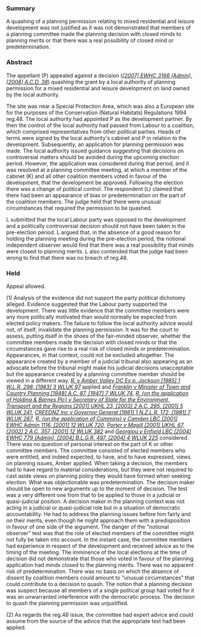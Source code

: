 ### Summary

A quashing of a planning permission relating to mixed residential and leisure development was not justified as it was not demonstrated that members of a planning committee made the planning decision with closed minds to planning merits or that there was a real possibility of closed mind or predetermination.

### Abstract

The appellant (P) appealed against a decision (_[[2007] EWHC 3166 (Admin), [2008] A.C.D. 38](https://uk.westlaw.com/Document/I0D46C4E0C58B11DC86AB862C2CFC5E08/View/FullText.html?originationContext=document&transitionType=DocumentItem&ppcid=791fb03ac6b34bf0b3cef4b2cb5b8ba3&contextData=(sc.Default))_) quashing the grant by a local authority of planning permission for a mixed residential and leisure development on land owned by the local authority.

The site was near a Special Protection Area, which was also a European site for the purposes of the Conservation (Natural Habitats) Regulations 1994 reg.48. The local authority had appointed P as the development partner. By then the control of the local authority had passed from Labour to a coalition, which comprised representatives from other political parties. Heads of terms were signed by the local authority's cabinet and P in relation to the development. Subsequently, an application for planning permission was made. The local authority issued guidance suggesting that decisions on controversial matters should be avoided during the upcoming election period. However, the application was considered during that period, and it was resolved at a planning committee meeting, at which a member of the cabinet (K) and all other coalition members voted in favour of the development, that the development be approved. Following the election there was a change of political control. The respondent (L) claimed that there had been an appearance of bias or predetermination on the part of the coalition members. The judge held that there were unusual circumstances that required the permission to be quashed.

L submitted that the local Labour party was opposed to the development and a politically controversial decision should not have been taken in the pre-election period. L argued that, in the absence of a good reason for holding the planning meeting during the pre-election period, the notional independent observer would find that there was a real possibility that minds were closed to planning merits. L also contended that the judge had been wrong to find that there was no breach of reg.48.

### Held

Appeal allowed.

(1) Analysis of the evidence did not support the party political dichotomy alleged. Evidence suggested that the Labour party supported the development. There was little evidence that the committee members were any more politically motivated than would normally be expected from elected policy makers. The failure to follow the local authority advice would not, of itself, invalidate the planning permission. It was for the court to assess, putting itself in the shoes of the fair-minded observer, whether the committee members made the decision with closed minds or that the circumstances gave rise to a real risk of closed minds or predetermination. Appearances, in that context, could not be excluded altogether. The appearance created by a member of a judicial tribunal also appearing as an advocate before the tribunal might make his judicial decisions unacceptable but the appearance created by a planning committee member should be viewed in a different way, _[R. v Amber Valley DC Ex p. Jackson [1985] 1 W.L.R. 298, [1983] 3 WLUK 97](https://uk.westlaw.com/Document/I2F2F6170E42811DA8FC2A0F0355337E9/View/FullText.html?originationContext=document&transitionType=DocumentItem&ppcid=791fb03ac6b34bf0b3cef4b2cb5b8ba3&contextData=(sc.Default))_ applied and _[Franklin v Minister of Town and Country Planning [1948] A.C. 87, [1947] 7 WLUK 74](https://uk.westlaw.com/Document/IA914A190E42711DA8FC2A0F0355337E9/View/FullText.html?originationContext=document&transitionType=DocumentItem&ppcid=791fb03ac6b34bf0b3cef4b2cb5b8ba3&contextData=(sc.Default))_, _[R. (on the application of Holding & Barnes Plc) v Secretary of State for the Environment, Transport and the Regions [2001] UKHL 23, [2003] 2 A.C. 295, [2001] 5 WLUK 241](https://uk.westlaw.com/Document/I79A6F2E0E42811DA8FC2A0F0355337E9/View/FullText.html?originationContext=document&transitionType=DocumentItem&ppcid=791fb03ac6b34bf0b3cef4b2cb5b8ba3&contextData=(sc.Default))_, _[CREEDNZ Inc v Governor General [1981] 1 N.Z.L.R. 172, [1981] 7 WLUK 287](https://uk.westlaw.com/Document/I255461A02DAA11EC8C6596C67312BE77/View/FullText.html?originationContext=document&transitionType=DocumentItem&ppcid=791fb03ac6b34bf0b3cef4b2cb5b8ba3&contextData=(sc.Default))_, _[R. (on the application of Cummins) v Camden LBC [2001] EWHC Admin 1116, [2001] 12 WLUK 720](https://uk.westlaw.com/Document/I78F13770E42811DA8FC2A0F0355337E9/View/FullText.html?originationContext=document&transitionType=DocumentItem&ppcid=791fb03ac6b34bf0b3cef4b2cb5b8ba3&contextData=(sc.Default))_, _[Porter v Magill [2001] UKHL 67, [2002] 2 A.C. 357, [2001] 12 WLUK 382](https://uk.westlaw.com/Document/I23D2C010E42811DA8FC2A0F0355337E9/View/FullText.html?originationContext=document&transitionType=DocumentItem&ppcid=791fb03ac6b34bf0b3cef4b2cb5b8ba3&contextData=(sc.Default))_ and _[Georgiou v Enfield LBC [2004] EWHC 779 (Admin), [2004] B.L.G.R. 497, [2004] 4 WLUK 225](https://uk.westlaw.com/Document/IAE489220E42711DA8FC2A0F0355337E9/View/FullText.html?originationContext=document&transitionType=DocumentItem&ppcid=791fb03ac6b34bf0b3cef4b2cb5b8ba3&contextData=(sc.Default))_ considered. There was no question of personal interest on the part of K or other committee members. The committee consisted of elected members who were entitled, and indeed expected, to have, and to have expressed, views on planning issues, Amber applied. When taking a decision, the members had to have regard to material considerations, but they were not required to cast aside views on planning policy they would have formed when seeking election. What was objectionable was predetermination. The decision maker should be open to new arguments up to the moment of decision. The test was a very different one from that to be applied to those in a judicial or quasi-judicial position. A decision maker in the planning context was not acting in a judicial or quasi-judicial role but in a situation of democratic accountability. He had to address the planning issues before him fairly and on their merits, even though he might approach them with a predisposition in favour of one side of the argument. The danger of the "notional observer" test was that the role of elected members of the committee might not fully be taken into account. In the instant case, the committee members had experience in respect of the development and received advice as to the timing of the meeting. The imminence of the local elections at the time of decision did not demonstrate that those who voted in favour of the planning application had minds closed to the planning merits. There was no apparent risk of predetermination. There was no basis on which the absence of dissent by coalition members could amount to "unusual circumstances" that could contribute to a decision to quash. The notion that a planning decision was suspect because all members of a single political group had voted for it was an unwarranted interference with the democratic process. The decision to quash the planning permission was unjustified. 

(2) As regards the reg.48 issue, the committee had expert advice and could assume from the source of the advice that the appropriate test had been applied.